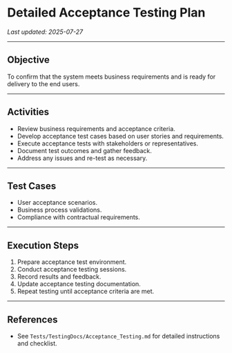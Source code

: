 # Detailed Acceptance Testing Plan

_Last updated: 2025-07-27_

---

## Objective

To confirm that the system meets business requirements and is ready for delivery to the end users.

---

## Activities

- Review business requirements and acceptance criteria.
- Develop acceptance test cases based on user stories and requirements.
- Execute acceptance tests with stakeholders or representatives.
- Document test outcomes and gather feedback.
- Address any issues and re-test as necessary.

---

## Test Cases

- User acceptance scenarios.
- Business process validations.
- Compliance with contractual requirements.

---

## Execution Steps

1. Prepare acceptance test environment.
2. Conduct acceptance testing sessions.
3. Record results and feedback.
4. Update acceptance testing documentation.
5. Repeat testing until acceptance criteria are met.

---

## References

- See `Tests/TestingDocs/Acceptance_Testing.md` for detailed instructions and checklist.

